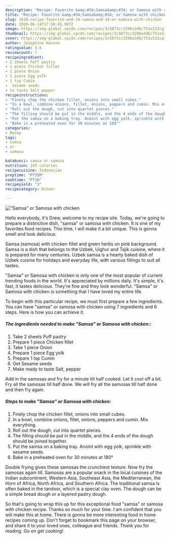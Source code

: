 ```yaml
---
description: "Recipe: Favorite &amp;#34;Samsa&amp;#34; or Samosa with chicken"
title: "Recipe: Favorite &amp;#34;Samsa&amp;#34; or Samosa with chicken"
slug: 1610-recipe-favorite-and-34-samsa-and-34-or-samosa-with-chicken
date: 2020-06-14T17:50:45.907Z
image: https://img-global.cpcdn.com/recipes/3c5873cc3296a3d6/751x532cq70/samsa-or-samosa-with-chicken-recipe-main-photo.jpg
thumbnail: https://img-global.cpcdn.com/recipes/3c5873cc3296a3d6/751x532cq70/samsa-or-samosa-with-chicken-recipe-main-photo.jpg
cover: https://img-global.cpcdn.com/recipes/3c5873cc3296a3d6/751x532cq70/samsa-or-samosa-with-chicken-recipe-main-photo.jpg
author: Josephine Hansen
ratingvalue: 3.6
reviewcount: 7
recipeingredient:
- 2 sheets Puff pastry
- 1 piece Chicken fillet
- 1 piece Onion
- 1 piece Egg yolk
- 1 tsp Cumin
-  Sesame seeds
- to taste Salt pepper
recipeinstructions:
- "Finely chop the chicken fillet, onions into small cubes."
- "In a bowl, combine onions, fillet, onions, peppers and cumin. Mix everything."
- "Roll out the dough, cut into quartet pieces."
- "The filling should be put in the middle, and the 4 ends of the dough should be joined together."
- "Put the samsa on a baking tray. Anoint with egg yolk, sprinkle with sesame seeds."
- "Bake in a preheated oven for 30 minutes at 180°"
categories:
- Resep
tags:
- samsa
- or
- samosa

katakunci: samsa or samosa
nutrition: 243 calories
recipecuisine: Indonesian
preptime: "PT35M"
cooktime: "PT1H"
recipeyield: "3"
recipecategory: Dinner

---
```



![&#34;Samsa&#34; or Samosa with chicken](https://img-global.cpcdn.com/recipes/3c5873cc3296a3d6/751x532cq70/samsa-or-samosa-with-chicken-recipe-main-photo.jpg)

Hello everybody, it's Drew, welcome to my recipe site. Today, we're going to prepare a distinctive dish, &#34;samsa&#34; or samosa with chicken. It is one of my favorites food recipes. This time, I will make it a bit unique. This is gonna smell and look delicious.

Samsa (samosa) with chicken fillet and green herbs on pink background. Samsa is a dish that belongs to the Uzbek, Uighur and Tajik cuisine, where it is prepared for many centuries. Uzbek samsa is a hearty baked dish of Uzbek cuisine for holidays and everyday life, with various fillings to suit all tastes.

&#34;Samsa&#34; or Samosa with chicken is only one of the most popular of current trending foods in the world. It's appreciated by millions daily. It's simple, it's fast, it tastes delicious. They're fine and they look wonderful. &#34;Samsa&#34; or Samosa with chicken is something that I have loved my entire life.


To begin with this particular recipe, we must first prepare a few ingredients. You can have &#34;samsa&#34; or samosa with chicken using 7 ingredients and 6 steps. Here is how you can achieve it.

##### The ingredients needed to make &#34;Samsa&#34; or Samosa with chicken::

1. Take 2 sheets Puff pastry
1. Prepare 1 piece Chicken fillet
1. Take 1 piece Onion
1. Prepare 1 piece Egg yolk
1. Prepare 1 tsp Cumin
1. Get  Sesame seeds
1. Make ready to taste Salt, pepper


Add in the samosas and fry for a minute till half cooked. Let it cool off a bit. Fry all the samosas till half done. We will fry all the samosas till half done and then fry again. 

##### Steps to make &#34;Samsa&#34; or Samosa with chicken:

1. Finely chop the chicken fillet, onions into small cubes.
1. In a bowl, combine onions, fillet, onions, peppers and cumin. Mix everything.
1. Roll out the dough, cut into quartet pieces.
1. The filling should be put in the middle, and the 4 ends of the dough should be joined together.
1. Put the samsa on a baking tray. Anoint with egg yolk, sprinkle with sesame seeds.
1. Bake in a preheated oven for 30 minutes at 180°


Double frying gives these samosas the crunchiest texture. Now fry the samosas again till. Samosas are a popular snack in the local cuisines of the Indian subcontinent, Western Asia, Southeast Asia, the Mediterranean, the Horn of Africa, North Africa, and Southern Africa. The traditional samsa is often baked in the tandoor, which is a special clay oven. The dough can be a simple bread dough or a layered pastry dough. 

So that's going to wrap this up for this exceptional food &#34;samsa&#34; or samosa with chicken recipe. Thanks so much for your time. I am confident that you will make this at home. There is gonna be more interesting food in home recipes coming up. Don't forget to bookmark this page on your browser, and share it to your loved ones, colleague and friends. Thank you for reading. Go on get cooking!
